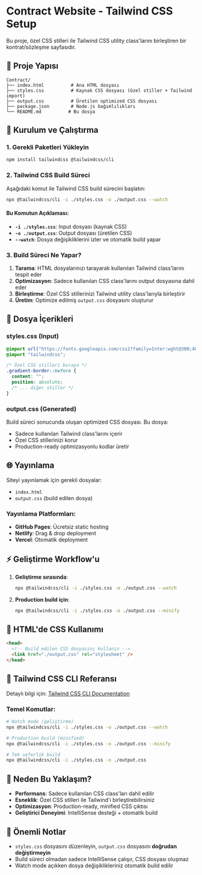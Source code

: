 # Contract Website - Tailwind CSS Setup

Bu proje, özel CSS stilleri ile Tailwind CSS utility class'larını birleştiren bir kontrat/sözleşme sayfasıdır.

## 📁 Proje Yapısı

```
Contract/
├── index.html          # Ana HTML dosyası
├── styles.css          # Kaynak CSS dosyası (özel stiller + Tailwind import)
├── output.css          # Üretilen optimized CSS dosyası
├── package.json        # Node.js bağımlılıkları
└── README.md          # Bu dosya
```

## 🚀 Kurulum ve Çalıştırma

### 1. Gerekli Paketleri Yükleyin

```bash
npm install tailwindcss @tailwindcss/cli
```

### 2. Tailwind CSS Build Süreci

Aşağıdaki komut ile Tailwind CSS build sürecini başlatın:

```bash
npx @tailwindcss/cli -i ./styles.css -o ./output.css --watch
```

#### Bu Komutun Açıklaması:

- **`-i ./styles.css`**: Input dosyası (kaynak CSS)
- **`-o ./output.css`**: Output dosyası (üretilen CSS)
- **`--watch`**: Dosya değişikliklerini izler ve otomatik build yapar

### 3. Build Süreci Ne Yapar?

1. **Tarama**: HTML dosyalarınızı tarayarak kullanılan Tailwind class'larını tespit eder
2. **Optimizasyon**: Sadece kullanılan CSS class'larını output dosyasına dahil eder
3. **Birleştirme**: Özel CSS stillerinizi Tailwind utility class'larıyla birleştirir
4. **Üretim**: Optimize edilmiş `output.css` dosyasını oluşturur

## 📝 Dosya İçerikleri

### styles.css (Input)

```css
@import url("https://fonts.googleapis.com/css2?family=Inter:wght@300;400;500;600;700&display=swap");
@import "tailwindcss";

/* Özel CSS stilleri buraya */
.gradient-border::before {
  content: "";
  position: absolute;
  /* ... diğer stiller */
}
```

### output.css (Generated)

Build süreci sonucunda oluşan optimized CSS dosyası. Bu dosya:

- Sadece kullanılan Tailwind class'larını içerir
- Özel CSS stillerinizi korur
- Production-ready optimizasyonlu kodlar üretir

## 🌐 Yayınlama

Siteyi yayınlamak için gerekli dosyalar:

- `index.html`
- `output.css` (build edilen dosya)

### Yayınlama Platformları:

- **GitHub Pages**: Ücretsiz static hosting
- **Netlify**: Drag & drop deployment
- **Vercel**: Otomatik deployment

## ⚡ Geliştirme Workflow'u

1. **Geliştirme sırasında**:

   ```bash
   npx @tailwindcss/cli -i ./styles.css -o ./output.css --watch
   ```

2. **Production build için**:
   ```bash
   npx @tailwindcss/cli -i ./styles.css -o ./output.css --minify
   ```

## 🔧 HTML'de CSS Kullanımı

```html
<head>
  <!-- Build edilen CSS dosyasını kullanın -->
  <link href="./output.css" rel="stylesheet" />
</head>
```

## 📖 Tailwind CSS CLI Referansı

Detaylı bilgi için: [Tailwind CSS CLI Documentation](https://tailwindcss.com/docs/installation/tailwind-cli)

### Temel Komutlar:

```bash
# Watch mode (geliştirme)
npx @tailwindcss/cli -i ./styles.css -o ./output.css --watch

# Production build (minified)
npx @tailwindcss/cli -i ./styles.css -o ./output.css --minify

# Tek seferlik build
npx @tailwindcss/cli -i ./styles.css -o ./output.css
```

## 🎯 Neden Bu Yaklaşım?

- **Performans**: Sadece kullanılan CSS class'ları dahil edilir
- **Esneklik**: Özel CSS stilleri ile Tailwind'i birleştirebilirsiniz
- **Optimizasyon**: Production-ready, minified CSS çıktısı
- **Geliştirici Deneyimi**: IntelliSense desteği + otomatik build

## 🚨 Önemli Notlar

- `styles.css` dosyasını düzenleyin, `output.css` dosyasını **doğrudan değiştirmeyin**
- Build süreci olmadan sadece IntelliSense çalışır, CSS dosyası oluşmaz
- Watch mode açıkken dosya değişiklikleriniz otomatik build edilir
